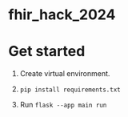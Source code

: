 # fhir_hack_2024

# Get started

1. Create virtual environment.

2. `pip install requirements.txt`

3. Run `flask --app main run`
